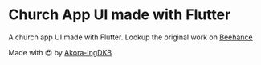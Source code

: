 # Church App UI made with Flutter

A church app UI made with Flutter.
Lookup the original work on [Beehance](https://www.behance.net/gallery/67216667/Church-Nexus-App-UI-Design)

Made with :heart_eyes: by [Akora-IngDKB](https://github.com/Akora-IngDKB)
